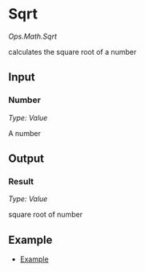 # Sqrt

*Ops.Math.Sqrt*

calculates the square root of a number

## Input

### Number

*Type: Value*

A number

## Output

### Result

*Type: Value*

square root of number

## Example

- [Example](https://cables.gl/p/570fd29aa91d0aec0ec7ba69)